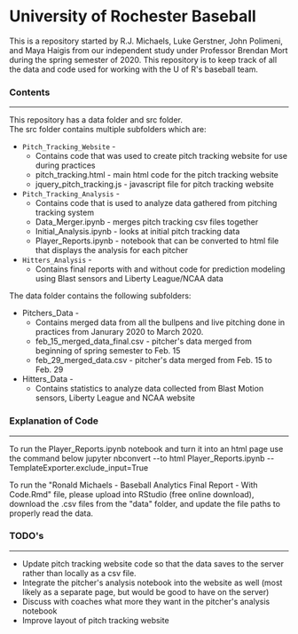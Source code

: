 # University of Rochester Baseball


This is a repository started by R.J. Michaels, Luke Gerstner, John Polimeni, and Maya Haigis from our independent study under Professor Brendan Mort during the spring semester of 2020. This repository is to keep track of all the data and code used for working with the U of R's baseball team.

### Contents
***
This repository has a data folder and src folder. <Br>
The src folder contains multiple subfolders which are:
  * `Pitch_Tracking_Website` - 
     * Contains code that was used to create pitch tracking website for use during practices
     * pitch_tracking.html - main html code for the pitch tracking website
     * jquery_pitch_tracking.js - javascript file for pitch tracking website
  * `Pitch_Tracking_Analysis` - 
     * Contains code that is used to analyze data gathered from pitching tracking system
     * Data_Merger.ipynb - merges pitch tracking csv files together
     * Initial_Analysis.ipynb - looks at initial pitch tracking data
     * Player_Reports.ipynb - notebook that can be converted to html file that displays the analysis for each pitcher
  * `Hitters_Analysis` - 
     * Contains final reports with and without code for prediction modeling using Blast sensors and Liberty League/NCAA data
  
The data folder contains the following subfolders:
  * Pitchers_Data - 
     * Contains merged data from all the bullpens and live pitching done in practices from Janurary 2020 to March 2020.
     * feb_15_merged_data_final.csv - pitcher's data merged from beginning of spring semester to Feb. 15
     * feb_29_merged_data.csv - pitcher's data merged from Feb. 15 to Feb. 29
  * Hitters_Data - 
     * Contains statistics to analyze data collected from Blast Motion sensors, Liberty League and NCAA website

### Explanation of Code
***
To run the Player_Reports.ipynb notebook and turn it into an html page use the command below
jupyter nbconvert --to html Player_Reports.ipynb --TemplateExporter.exclude_input=True

To run the "Ronald Michaels - Baseball Analytics Final Report - With Code.Rmd" file, please upload into RStudio (free online 
download), download the .csv files from the "data" folder, and update the file paths to properly read the data.


### TODO's
***
* Update pitch tracking website code so that the data saves to the server rather than locally as a csv file.
* Integrate the pitcher's analysis notebook into the website as well (most likely as a separate page, but would be good to have on the server)
* Discuss with coaches what more they want in the pitcher's analysis notebook
* Improve layout of pitch tracking website 





